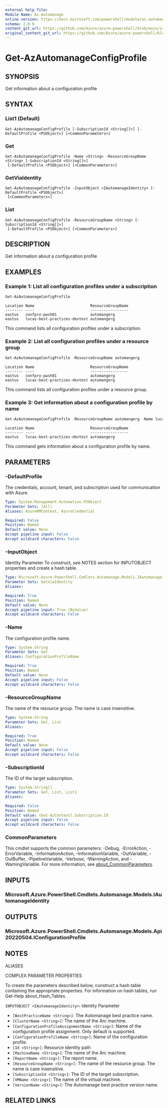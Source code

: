 ```yaml
---
external help file: 
Module Name: Az.Automanage
online version: https://docs.microsoft.com/powershell/module/az.automanage/get-azautomanageconfigprofile
schema: 2.0.0
content_git_url: https://github.com/Azure/azure-powershell/blob/main/src/Automanage/help/Get-AzAutomanageConfigProfile.md
original_content_git_url: https://github.com/Azure/azure-powershell/blob/main/src/Automanage/help/Get-AzAutomanageConfigProfile.md
---
```


# Get-AzAutomanageConfigProfile

## SYNOPSIS
Get information about a configuration profile

## SYNTAX

### List1 (Default)
```
Get-AzAutomanageConfigProfile [-SubscriptionId <String[]>] [-DefaultProfile <PSObject>] [<CommonParameters>]
```

### Get
```
Get-AzAutomanageConfigProfile -Name <String> -ResourceGroupName <String> [-SubscriptionId <String[]>]
 [-DefaultProfile <PSObject>] [<CommonParameters>]
```

### GetViaIdentity
```
Get-AzAutomanageConfigProfile -InputObject <IAutomanageIdentity> [-DefaultProfile <PSObject>]
 [<CommonParameters>]
```

### List
```
Get-AzAutomanageConfigProfile -ResourceGroupName <String> [-SubscriptionId <String[]>]
 [-DefaultProfile <PSObject>] [<CommonParameters>]
```

## DESCRIPTION
Get information about a configuration profile

## EXAMPLES

### Example 1: List all configuration profiles under a subscription
```powershell
Get-AzAutomanageConfigProfile
```

```output
Location Name                         ResourceGroupName
-------- ----                         -----------------
eastus   confpro-pwsh01               automangerg
eastus   lucas-best-practices-devtest automangerg
```

This command lists all configuration profiles under a subscription.

### Example 2: List all configuration profiles under a resource group
```powershell
Get-AzAutomanageConfigProfile -ResourceGroupName automangerg
```

```output
Location Name                         ResourceGroupName
-------- ----                         -----------------
eastus   confpro-pwsh01               automangerg
eastus   lucas-best-practices-devtest automangerg
```

This command lists all configuration profiles under a resource group.

### Example 3: Get information about a configuration profile by name
```powershell
Get-AzAutomanageConfigProfile -ResourceGroupName automangerg -Name lucas-best-practices-devtest
```

```output
Location Name                         ResourceGroupName
-------- ----                         -----------------
eastus   lucas-best-practices-devtest automangerg
```

This command gets information about a configuration profile by name.

## PARAMETERS

### -DefaultProfile
The credentials, account, tenant, and subscription used for communication with Azure.

```yaml
Type: System.Management.Automation.PSObject
Parameter Sets: (All)
Aliases: AzureRMContext, AzureCredential

Required: False
Position: Named
Default value: None
Accept pipeline input: False
Accept wildcard characters: False
```

### -InputObject
Identity Parameter
To construct, see NOTES section for INPUTOBJECT properties and create a hash table.

```yaml
Type: Microsoft.Azure.PowerShell.Cmdlets.Automanage.Models.IAutomanageIdentity
Parameter Sets: GetViaIdentity
Aliases:

Required: True
Position: Named
Default value: None
Accept pipeline input: True (ByValue)
Accept wildcard characters: False
```

### -Name
The configuration profile name.

```yaml
Type: System.String
Parameter Sets: Get
Aliases: ConfigurationProfileName

Required: True
Position: Named
Default value: None
Accept pipeline input: False
Accept wildcard characters: False
```

### -ResourceGroupName
The name of the resource group.
The name is case insensitive.

```yaml
Type: System.String
Parameter Sets: Get, List
Aliases:

Required: True
Position: Named
Default value: None
Accept pipeline input: False
Accept wildcard characters: False
```

### -SubscriptionId
The ID of the target subscription.

```yaml
Type: System.String[]
Parameter Sets: Get, List, List1
Aliases:

Required: False
Position: Named
Default value: (Get-AzContext).Subscription.Id
Accept pipeline input: False
Accept wildcard characters: False
```

### CommonParameters
This cmdlet supports the common parameters: -Debug, -ErrorAction, -ErrorVariable, -InformationAction, -InformationVariable, -OutVariable, -OutBuffer, -PipelineVariable, -Verbose, -WarningAction, and -WarningVariable. For more information, see [about_CommonParameters](http://go.microsoft.com/fwlink/?LinkID=113216).

## INPUTS

### Microsoft.Azure.PowerShell.Cmdlets.Automanage.Models.IAutomanageIdentity

## OUTPUTS

### Microsoft.Azure.PowerShell.Cmdlets.Automanage.Models.Api20220504.IConfigurationProfile

## NOTES

ALIASES

COMPLEX PARAMETER PROPERTIES

To create the parameters described below, construct a hash table containing the appropriate properties. For information on hash tables, run Get-Help about_Hash_Tables.


`INPUTOBJECT <IAutomanageIdentity>`: Identity Parameter
  - `[BestPracticeName <String>]`: The Automanage best practice name.
  - `[ClusterName <String>]`: The name of the Arc machine.
  - `[ConfigurationProfileAssignmentName <String>]`: Name of the configuration profile assignment. Only default is supported.
  - `[ConfigurationProfileName <String>]`: Name of the configuration profile.
  - `[Id <String>]`: Resource identity path
  - `[MachineName <String>]`: The name of the Arc machine.
  - `[ReportName <String>]`: The report name.
  - `[ResourceGroupName <String>]`: The name of the resource group. The name is case insensitive.
  - `[SubscriptionId <String>]`: The ID of the target subscription.
  - `[VMName <String>]`: The name of the virtual machine.
  - `[VersionName <String>]`: The Automanage best practice version name.

## RELATED LINKS

